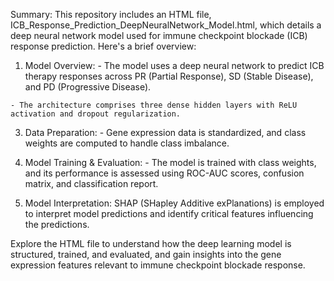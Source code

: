 Summary:
This repository includes an HTML file, ICB_Response_Prediction_DeepNeuralNetwork_Model.html, which details a deep neural network model used for immune checkpoint blockade (ICB) response prediction. Here's a brief overview:

  1. Model Overview:
    - The model uses a deep neural network to predict ICB therapy responses across PR (Partial Response), SD (Stable Disease), and PD (Progressive Disease).
     
    - The architecture comprises three dense hidden layers with ReLU activation and dropout regularization.

  
  3. Data Preparation:
    - Gene expression data is standardized, and class weights are computed to handle class imbalance.

  
  4. Model Training & Evaluation:
    - The model is trained with class weights, and its performance is assessed using ROC-AUC scores, confusion matrix, and classification report.

  
  5. Model Interpretation:
  SHAP (SHapley Additive exPlanations) is employed to interpret model predictions and identify critical features influencing the predictions.


Explore the HTML file to understand how the deep learning model is structured, trained, and evaluated, and gain insights into the gene expression features relevant to immune checkpoint blockade response.
